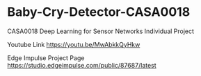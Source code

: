 # Baby-Cry-Detector-CASA0018
CASA0018 Deep Learning for Sensor Networks Individual Project

Youtube Link https://youtu.be/MwAbkkQyHkw

Edge Impulse Project Page https://studio.edgeimpulse.com/public/87687/latest 


